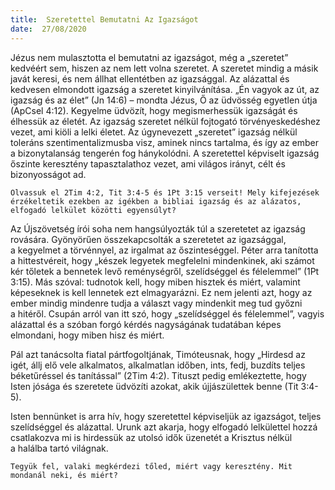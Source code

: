 ```yaml
---
title:  Szeretettel Bemutatni Az Igazságot
date:  27/08/2020
---
```


Jézus nem mulasztotta el bemutatni az igazságot, még a „szeretet” kedvéért sem, hiszen az nem lett volna szeretet. A szeretet mindig a másik javát keresi, és nem állhat ellentétben az igazsággal. Az alázattal és kedvesen elmondott igazság a szeretet kinyilvánítása. „Én vagyok az út, az igazság és az élet” (Jn 14:6) – mondta Jézus, Ő az üdvösség egyetlen útja (ApCsel 4:12). Kegyelme üdvözít, hogy megismerhessük igazságát és élhessük az életét. Az igazság szeretet nélkül fojtogató törvényeskedéshez vezet, ami kiöli a lelki életet. Az úgynevezett „szeretet” igazság nélkül toleráns szentimentalizmusba visz, aminek nincs tartalma, és így az ember a bizonytalanság tengerén fog hánykolódni. A szeretettel képviselt igazság őszinte keresztény tapasztalathoz vezet, ami világos irányt, célt és bizonyosságot ad.

`Olvassuk el 2Tim 4:2, Tit 3:4-5 és 1Pt 3:15 verseit! Mely kifejezések érzékeltetik ezekben az igékben a bibliai igazság és az alázatos, elfogadó lelkület közötti egyensúlyt?`

Az Újszövetség írói soha nem hangsúlyozták túl a szeretetet az igazság rovására. Gyönyörűen összekapcsolták a szeretetet az igazsággal, a kegyelmet a törvénnyel, az irgalmat az őszinteséggel. Péter arra tanította a hittestvéreit, hogy „készek legyetek megfelelni mindenkinek, aki számot kér tőletek a bennetek levő reménységről, szelídséggel és félelemmel” (1Pt 3:15). Más szóval: tudnotok kell, hogy miben hisztek és miért, valamint képeseknek is kell lennetek ezt elmagyarázni. Ez nem jelenti azt, hogy az ember mindig mindenre tudja a választ vagy mindenkit meg tud győzni a hitéről. Csupán arról van itt szó, hogy „szelídséggel és félelemmel”, vagyis alázattal és a szóban forgó kérdés nagyságának tudatában képes elmondani, hogy miben hisz és miért.

Pál azt tanácsolta fiatal pártfogoltjának, Timóteusnak, hogy „Hirdesd az igét, állj elő vele alkalmatos, alkalmatlan időben, ints, fedj, buzdíts teljes béketűréssel és tanítással” (2Tim 4:2). Tituszt pedig emlékeztette, hogy Isten jósága és szeretete üdvözíti azokat, akik újjászülettek benne (Tit 3:4-5).

Isten bennünket is arra hív, hogy szeretettel képviseljük az igazságot, teljes szelídséggel és alázattal. Urunk azt akarja, hogy elfogadó lelkülettel hozzá csatlakozva mi is hirdessük az utolsó idők üzenetét a Krisztus nélkül a halálba tartó világnak.

`Tegyük fel, valaki megkérdezi tőled, miért vagy keresztény. Mit mondanál neki, és miért?`